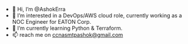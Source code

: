 - 👋 Hi, I’m @AshokErra
- 👀 I’m interested in a DevOps/AWS cloud role, currently working as a NOC Engineer for EATON Corp.
- 🌱 I’m currently learning Python & Terraform.
- 📫 reach me on ccnasmtpashok@gmail.com

<!---
AshokErra/AshokErra is a ✨ special ✨ repository because its `README.md` (this file) appears on your GitHub profile.
You can click the Preview link to take a look at your changes.
--->
